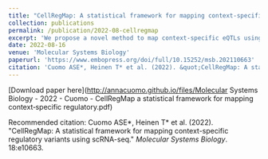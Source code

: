 ```yaml
---
title: "CellRegMap: A statistical framework for mapping context-specific regulatory variants using scRNA-seq"
collection: publications
permalink: /publication/2022-08-cellregmap
excerpt: 'We propose a novel method to map context-specific eQTLs using single-cell data, without the need for individual cells to be grouped a priori into discrete cell types'
date: 2022-08-16
venue: 'Molecular Systems Biology'
paperurl: 'https://www.embopress.org/doi/full/10.15252/msb.202110663'
citation: 'Cuomo ASE*, Heinen T* et al. (2022). &quot;CellRegMap: A statistical framework for mapping context-specific regulatory variants using scRNA-seq.&quot; <i>Molecular Systems Biology</i>. 18:e10663'
---
```


[Download paper here](http://annacuomo.github.io/files/Molecular Systems Biology - 2022 - Cuomo - CellRegMap  a statistical framework for mapping context‐specific regulatory.pdf)

Recommended citation: Cuomo ASE*, Heinen T* et al. (2022). "CellRegMap: A statistical framework for mapping context-specific regulatory variants using scRNA-seq." <i>Molecular Systems Biology</i>. 18:e10663.
